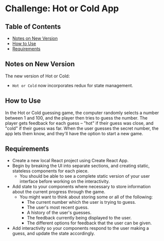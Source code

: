 # Challenge: Hot or Cold App

## Table of Contents

- [Notes on New Version](#notes-on-new-version)
- [How to Use](#how-to-use)
- [Requirements](#requirements)

## Notes on New Version

The new version of Hot or Cold:

* `Hot or Cold` now incorporates redux for state management.

## How to Use

In the Hot or Cold guessing game, the computer randomly selects a number between 1 and 100, and the player then tries to guess the number. The player gets feedback for each guess – "hot" if their guess was close, and "cold" if their guess was far. When the user guesses the secret number, the app lets them know, and they'll have the option to start a new game.

## Requirements

* Create a new local React project using Create React App.
* Begin by breaking the UI into separate sections, and creating static, stateless components for each piece.
  * You should be able to see a complete static version of your user interface before working on the interactivity.
* Add state to your components where necessary to store information about the current progress through the game.
  * You might want to think about storing some or all of the following:
    * The current number which the user is trying to guess.
    * The user's most recent guess.
    * A history of the user's guesses.
    * The feedback currently being displayed to the user.
    * The different options for feedback that the user can be given.
* Add interactivity so your components respond to the user making a guess, and update the state accordingly.